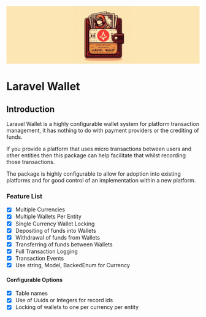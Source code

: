 ![laravel_wallet.jpg](laravel_wallet.jpg)

# Laravel Wallet

## Introduction

Laravel Wallet is a highly configurable wallet system for platform
transaction management, it has nothing to do with payment providers
or the crediting of funds.

If you provide a platform that uses micro transactions between users and
other entities then this package can help facilitate that whilst recording
those transactions.

The package is highly configurable to allow for adoption into existing
platforms and for good control of an implementation within a new platform.

### Feature List

- [x] Multiple Currencies
- [x] Multiple Wallets Per Entity
- [x] Single Currency Wallet Locking
- [x] Depositing of funds into Wallets
- [x] Withdrawal of funds from Wallets
- [x] Transferring of funds between Wallets
- [x] Full Transaction Logging
- [x] Transaction Events
- [x] Use string, Model, BackedEnum for Currency

#### Configurable Options

- [x] Table names
- [x] Use of Uuids or Integers for record ids
- [x] Locking of wallets to one per currency per entity
